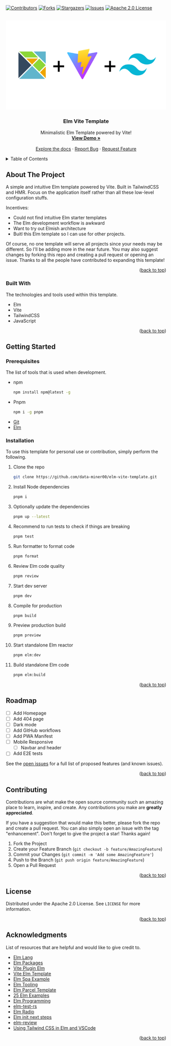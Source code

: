 <a name="readme-top"></a>

<!-- PROJECT SHIELDS -->

[![Contributors][contributors-shield]][contributors-url]
[![Forks][forks-shield]][forks-url]
[![Stargazers][stars-shield]][stars-url]
[![Issues][issues-shield]][issues-url]
[![Apache 2.0 License][license-shield]][license-url]

<!-- PROJECT LOGO -->
<br />
<div align="center">
  <a href="/">
    <img src="public/assets/elm-vite-tailwind.png" />
  </a>

  <h3 align="center">Elm Vite Template</h3>

  <p align="center">
    Minimalistic Elm Template powered by Vite!
    <br />
    <a href="https://github.com/data-miner00/elm-vite-template"><strong>View Demo »</strong></a>
    <br />
    <br />
    <a href="https://github.com/data-miner00/elm-vite-template">Explore the docs</a>
    ·
    <a href="https://github.com/data-miner00/elm-vite-template/issues">Report Bug</a>
    ·
    <a href="https://github.com/data-miner00/elm-vite-template/issues">Request Feature</a>
  </p>
</div>

<!-- TABLE OF CONTENTS -->
<details>
  <summary>Table of Contents</summary>
  <ol>
    <li>
      <a href="#about-the-project">About The Project</a>
      <ul>
        <li><a href="#built-with">Built With</a></li>
      </ul>
    </li>
    <li>
      <a href="#getting-started">Getting Started</a>
      <ul>
        <li><a href="#prerequisites">Prerequisites</a></li>
        <li><a href="#installation">Installation</a></li>
      </ul>
    </li>
    <li><a href="#usage">Usage</a></li>
    <li><a href="#roadmap">Roadmap</a></li>
    <li><a href="#contributing">Contributing</a></li>
    <li><a href="#license">License</a></li>
    <li><a href="#acknowledgments">Acknowledgments</a></li>
  </ol>
</details>

<!-- ABOUT THE PROJECT -->

## About The Project

<!-- ![Template screenshot](/public/assets/screenshot.png) -->

A simple and intuitive Elm template powered by Vite. Built in TailwindCSS and HMR. Focus on the application itself rather than all these low-level configuration stuffs.

Incentives:

- Could not find intuitive Elm starter templates
- The Elm development workflow is awkward
- Want to try out Elmish architecture
- Buitl this Elm template so I can use for other projects.

Of course, no one template will serve all projects since your needs may be different. So I'll be adding more in the near future. You may also suggest changes by forking this repo and creating a pull request or opening an issue. Thanks to all the people have contributed to expanding this template!

<p align="right">(<a href="#readme-top">back to top</a>)</p>

### Built With

The technologies and tools used within this template.

- Elm
- Vite
- TailwindCSS
- JavaScript

<p align="right">(<a href="#readme-top">back to top</a>)</p>

<!-- GETTING STARTED -->

## Getting Started

### Prerequisites

The list of tools that is used when development.

- npm
  ```sh
  npm install npm@latest -g
  ```
- Pnpm
  ```sh
  npm i -g pnpm
  ```
- [Git](https://git-scm.com/downloads)
- [Elm](https://elm-lang.org/)

### Installation

To use this template for personal use or contribution, simply perform the following.

1. Clone the repo
   ```sh
   git clone https://github.com/data-miner00/elm-vite-template.git
   ```
2. Install Node dependencies
   ```sh
   pnpm i
   ```
3. Optionally update the dependencies
   ```sh
   pnpm up --latest
   ```
4. Recommend to run tests to check if things are breaking
   ```sh
   pnpm test
   ```
5. Run formatter to format code
   ```sh
   pnpm format
   ```
6. Review Elm code quality
   ```sh
   pnpm review
   ```
7. Start dev server
   ```sh
   pnpm dev
   ```
8. Compile for production
   ```sh
   pnpm build
   ```
9. Preview production build
   ```sh
   pnpm preview
   ```
10. Start standalone Elm reactor
    ```sh
    pnpm elm:dev
    ```
11. Build standalone Elm code
    ```sh
    pnpm elm:build
    ```

<p align="right">(<a href="#readme-top">back to top</a>)</p>

<!-- ROADMAP -->

## Roadmap

- [ ] Add Homepage
- [ ] Add 404 page
- [ ] Dark mode
- [ ] Add GitHub workflows
- [ ] Add PWA Manifest
- [ ] Mobile Responsive
  - [ ] Navbar and header
- [ ] Add E2E tests

See the [open issues](https://github.com/data-miner00/elm-vite-template/issues) for a full list of proposed features (and known issues).

<p align="right">(<a href="#readme-top">back to top</a>)</p>

<!-- CONTRIBUTING -->

## Contributing

Contributions are what make the open source community such an amazing place to learn, inspire, and create. Any contributions you make are **greatly appreciated**.

If you have a suggestion that would make this better, please fork the repo and create a pull request. You can also simply open an issue with the tag "enhancement".
Don't forget to give the project a star! Thanks again!

1. Fork the Project
2. Create your Feature Branch (`git checkout -b feature/AmazingFeature`)
3. Commit your Changes (`git commit -m 'Add some AmazingFeature'`)
4. Push to the Branch (`git push origin feature/AmazingFeature`)
5. Open a Pull Request

<p align="right">(<a href="#readme-top">back to top</a>)</p>

<!-- LICENSE -->

## License

Distributed under the Apache 2.0 License. See `LICENSE` for more information.

<p align="right">(<a href="#readme-top">back to top</a>)</p>

<!-- ACKNOWLEDGMENTS -->

## Acknowledgments

List of resources that are helpful and would like to give credit to.

- [Elm Lang](https://elm-lang.org/)
- [Elm Packages](https://package.elm-lang.org/)
- [Vite Plugin Elm](https://github.com/hmsk/vite-plugin-elm/)
- [Vite Elm Template](https://github.com/lindsaykwardell/vite-elm-template)
- [Elm Spa Example](https://github.com/rtfeldman/elm-spa-example)
- [Elm Tooling](https://elm-tooling.github.io/elm-tooling-cli/)
- [Elm Parcel Template](https://github.com/kutyel/elm-parcel-template)
- [25 Elm Examples](https://github.com/bryanjenningz/25-elm-examples)
- [Elm Programming](https://elmprogramming.com/)
- [elm-test-rs](https://github.com/mpizenberg/elm-test-rs)
- [Elm Radio](https://elm-radio.com/)
- [Elm init next steps](https://github.com/elm/compiler/blob/master/hints/init.md)
- [elm-review](https://package.elm-lang.org/packages/jfmengels/elm-review/latest/)
- [Using Tailwind CSS in Elm and VSCode](https://max.hn/thoughts/using-tailwind-css-in-elm-and-vscode)

<p align="right">(<a href="#readme-top">back to top</a>)</p>

<!-- MARKDOWN LINKS & IMAGES -->

[contributors-shield]: https://img.shields.io/github/contributors/data-miner00/elm-vite-template.svg?style=for-the-badge
[contributors-url]: https://github.com/data-miner00/elm-vite-template/graphs/contributors
[forks-shield]: https://img.shields.io/github/forks/data-miner00/elm-vite-template.svg?style=for-the-badge
[forks-url]: https://github.com/data-miner00/elm-vite-template/network/members
[stars-shield]: https://img.shields.io/github/stars/data-miner00/elm-vite-template.svg?style=for-the-badge
[stars-url]: https://github.com/data-miner00/elm-vite-template/stargazers
[issues-shield]: https://img.shields.io/github/issues/data-miner00/elm-vite-template.svg?style=for-the-badge
[issues-url]: https://github.com/data-miner00/elm-vite-template/issues
[license-shield]: https://img.shields.io/github/license/data-miner00/elm-vite-template.svg?style=for-the-badge
[license-url]: https://github.com/data-miner00/elm-vite-template/blob/master/LICENSE

